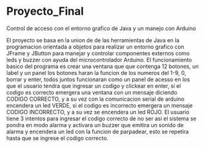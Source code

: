 # Proyecto_Final
Control de acceso con el entorno grafico de Java y un manejo con Arduino

El proyecto se basa en la union de de las herramientas de Java en la programacion orientada a objetos
para realizar un entorno grafico con JFrame y JButton para manejar y controlar componentes externos 
como leds y buzzer con ayuda del microcontrolador Arduino.
El funcionamiento basico del programa es crear una ventana que que contenga 12 botones, un label y un panel
los botones haran la funcion de los numeros del 1-9, 0, borrar y enter, todos juntos funcionaran como un panel de acesso en los que
el usuario tendra que ingresar un codigo y clickear en enter, si el codigo es correcto emergera una ventana con un 
mensaje diciendo CODIGO CORRECTO, y a su vez con la comunicacion serial de arduino encendera un led VERDE, si el codigo es incorrecto emergera
un mensaje CODIGO INCORRECTO, y a su vez se encendera un led ROJO.
El usuario tiene 3 intentos para ingresar el codigo correcto de no ser asi el sistema se pondra en modo alarma y activara un buzzer que emitira un sonido de alarma y encendera un led con la funcion de parpadear, esto se repetira  hasta que se ingrese el codigo correcto.
